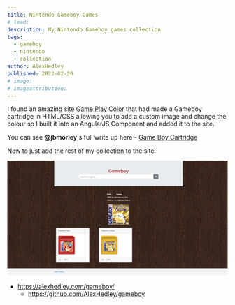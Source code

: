 ```yaml
---
title: Nintendo Gameboy Games
# lead:
description: My Nintendo Gameboy games collection
tags:
  - gameboy
  - nintendo
  - collection
author: AlexHedley
published: 2023-02-20
# image:
# imageattribution:
---
```


I found an amazing site [Game Play Color](https://github.com/gameplaycolor/gameplaycolor) that had made a Gameboy cartridge in HTML/CSS allowing you to add a custom image and change the colour so I built it into an AngularJS Component and added it to the site.

You can see **@jbmorley**'s full write up here - [Game Boy Cartridge](https://jbmorley.co.uk/posts/2016-03-23-game-boy-cartridge/)

Now to just add the rest of my collection to the site.

![Gameboy](images/website/gameboy.png "Gameboy")

- https://alexhedley.com/gameboy/
  - https://github.com/AlexHedley/gameboy
